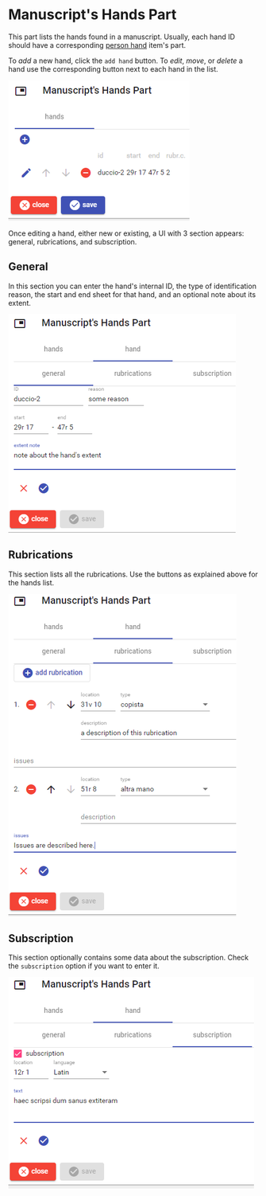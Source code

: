 # Manuscript's Hands Part

This part lists the hands found in a manuscript. Usually, each hand ID should have a corresponding [person hand](./person-hand-part.md) item's part.

To _add_ a new hand, click the `add hand` button. To _edit_, _move_, or _delete_ a hand use the corresponding button next to each hand in the list.

![manuscript's hands](./images/ms-hands-part-01.png)

Once editing a hand, either new or existing, a UI with 3 section appears: general, rubrications, and subscription.

## General

In this section you can enter the hand's internal ID, the type of identification reason, the start and end sheet for that hand, and an optional note about its extent.

![manuscript's hands](./images/ms-hands-part-02.png)

## Rubrications

This section lists all the rubrications. Use the buttons as explained above for the hands list.

![manuscript's hands](./images/ms-hands-part-03.png)

## Subscription

This section optionally contains some data about the subscription. Check the `subscription` option if you want to enter it.

![manuscript's hands](./images/ms-hands-part-04.png)
